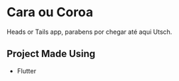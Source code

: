 # Cara ou Coroa

Heads or Tails app, parabens por chegar até aqui Utsch.

## Project Made Using

- Flutter


